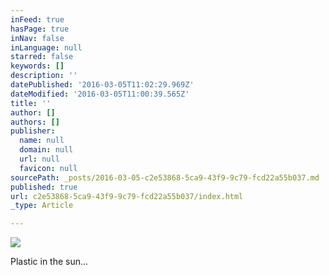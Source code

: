 ```yaml
---
inFeed: true
hasPage: true
inNav: false
inLanguage: null
starred: false
keywords: []
description: ''
datePublished: '2016-03-05T11:02:29.969Z'
dateModified: '2016-03-05T11:00:39.565Z'
title: ''
author: []
authors: []
publisher:
  name: null
  domain: null
  url: null
  favicon: null
sourcePath: _posts/2016-03-05-c2e53868-5ca9-43f9-9c79-fcd22a55b037.md
published: true
url: c2e53868-5ca9-43f9-9c79-fcd22a55b037/index.html
_type: Article

---
```

![](https://the-grid-user-content.s3-us-west-2.amazonaws.com/85892a61-4c9d-40cd-9caf-69ef540a8208.jpg)

Plastic in the sun...